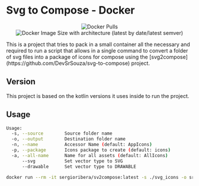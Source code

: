 # Svg to Compose - Docker

<p align="center">
    <img alt="Docker Pulls" src="https://img.shields.io/docker/pulls/sergioribera/svg2compose">
    <img alt="Docker Image Size with architecture (latest by date/latest semver)" src="https://img.shields.io/docker/image-size/sergioribera/svg2compose">
</p>
This is a project that tries to pack in a small container all the necessary and required to run a script that allows in a single command to convert a folder of svg files into a package of icons for compose using the [svg2compose](https://github.com/DevSrSouza/svg-to-compose) project.

## Version
This project is based on the kotlin versions it uses inside to run the project.

## Usage
```bash
Usage:
  -s, --source        Source folder name
  -o, --output        Destination folder name
  -n, --name          Accessor Name (default: AppIcons)
  -p, --package       Icons package to create (default: icons)
  -a, --all-name      Name for all assets (default: AllIcons)
      --svg           Set vector type to SVG
      --drawable      Set vector type to DRAWABLE
```

```sh
docker run --rm -it sergioribera/sv2compose:latest -s ./svg_icons -o src/com/sergioribera/superclipboard/ui
```
